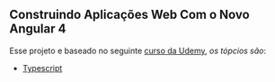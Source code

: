Construindo Aplicações Web Com o Novo Angular 4
--------------------------------------------------
Esse projeto e baseado no seguinte [curso da Udemy](https://www.udemy.com/angular-pt/), *os tópcios são*:

* [Typescript](https://github.com/robsonoduarte/learn-angularjs/tree/master/construindo-aplicacoes-web-com-o-novo-angular-4/typescript)

